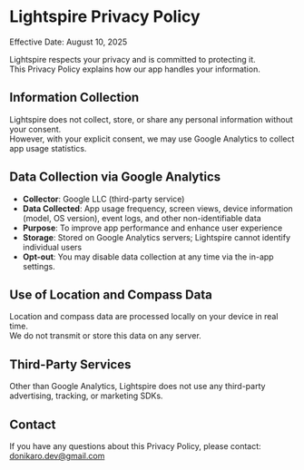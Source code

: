 # Lightspire Privacy Policy

Effective Date: August 10, 2025

Lightspire respects your privacy and is committed to protecting it.  
This Privacy Policy explains how our app handles your information.

## Information Collection
Lightspire does not collect, store, or share any personal information without your consent.  
However, with your explicit consent, we may use Google Analytics to collect app usage statistics.

## Data Collection via Google Analytics
- **Collector**: Google LLC (third-party service)  
- **Data Collected**: App usage frequency, screen views, device information (model, OS version), event logs, and other non-identifiable data  
- **Purpose**: To improve app performance and enhance user experience  
- **Storage**: Stored on Google Analytics servers; Lightspire cannot identify individual users  
- **Opt-out**: You may disable data collection at any time via the in-app settings.

## Use of Location and Compass Data
Location and compass data are processed locally on your device in real time.  
We do not transmit or store this data on any server.

## Third-Party Services
Other than Google Analytics, Lightspire does not use any third-party advertising, tracking, or marketing SDKs.

## Contact
If you have any questions about this Privacy Policy, please contact: donikaro.dev@gmail.com
